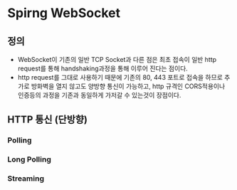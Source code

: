 # Spirng WebSocket

## 정의
* WebSocket이 기존의 일반 TCP Socket과 다른 점은 최초 접속이 일반 http request를 통해 handshaking과정을 통해 이루어 진다는 점이다.
* http request를 그대로 사용하기 때문에 기존의 80, 443 포트로 접속을 하므로 추가로 방화벽을 열지 않고도 양방향 통신이 가능하고, http 규격인 CORS적용이나 인증등의 과정을 기존과 동일하게 가저갈 수 있는것이 장점이다.

## HTTP 통신 (단방향)

### Polling

### Long Polling

### Streaming
